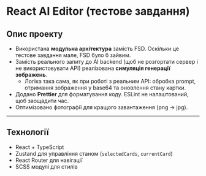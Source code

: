 # React AI Editor (тестове завдання)

## Опис проекту

- Використана **модульна архітектура** замість FSD. Оскільки це тестове завдання мале, FSD було б зайвим.  
- Замість реального запиту до AI backend (щоб не розгортати сервер і не використовувати API) реалізована **симуляція генерації зображень**.  
  - Логіка така сама, як при роботі з реальним API: обробка prompt, отримання зображення у base64 та оновлення стану картки.  
- Додано **Prettier** для форматування коду. ESLint не налаштований, щоб заощадити час. 
- Оптимізовано фотографії для кращого завантаження (png -> jpg).  

---

## Технології

- React + TypeScript  
- Zustand для управління станом (`selectedCards`, `currentCard`)  
- React Router для навігації  
- SCSS модулі для стилів   


